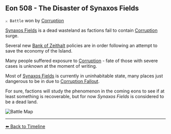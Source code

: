 ## Eon 508 - The Disaster of Synaxos Fields

`⚔️ Battle` won by [Corruption](https://zeithalt.github.io/r/corruption.html)

[Synaxos Fields](https://zeithalt.github.io/r/synaxos_fields.html) is a dead wasteland as factions fail to contain [Corruption](https://zeithalt.github.io/r/corruption.html) surge.

Several new [Bank of Zeithalt](https://zeithalt.github.io/r/bank_of_zeithalt.html) policies are in order following an attempt to save the economy of the Island.

Many people suffered exposure to [Corruption](https://zeithalt.github.io/r/corruption.html) - fate of those with severe cases is unknown at the moment of writing.

Most of [Synaxos Fields](https://zeithalt.github.io/r/synaxos_fields.html) is currently in uninhabitable state, many places just dangerous to be in due to [Corruption Fallout](https://zeithalt.github.io/r/cr_fallout.html).

For sure, factions will study the phenomenon in the coming eons to see if at least something is recoverable, but for now _Synaxos Fields_ is considered to be a dead land.

![Battle Map](https://zeithalt.github.io/t/m/eon0508.png)


----------
[⬅️ Back to Timeline](https://zeithalt.github.io/t/#eon0508)